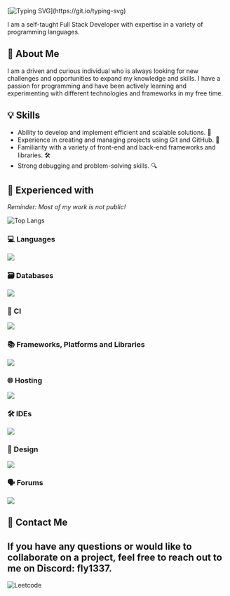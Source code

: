 [![Typing SVG](https://readme-typing-svg.demolab.com?font=Fira+Code&weight=500&pause=1000&color=F7E50C&background=FFFFFF00&width=435&lines=Howdy%2C+welcome+to+my+GitHub+Page!)](https://git.io/typing-svg)

I am a self-taught Full Stack Developer with expertise in a variety of programming languages.

## 🧐 About Me

I am a driven and curious individual who is always looking for new challenges and opportunities to expand my knowledge and skills. I have a passion for programming and have been actively learning and experimenting with different technologies and frameworks in my free time.

## 💡 Skills

- Ability to develop and implement efficient and scalable solutions. 🚀
- Experience in creating and managing projects using Git and GitHub. 🚦
- Familiarity with a variety of front-end and back-end frameworks and libraries. 🛠️
- Strong debugging and problem-solving skills. 🔍

## 🔧 Experienced with
*Reminder: Most of my work is not public!*

![Top Langs](https://github-readme-stats.vercel.app/api/top-langs/?username=prvtfly&layout=compact&theme=dark)

### 💻 Languages
![](https://skillicons.dev/icons?i=ts,lua,js,cs,rust,css,html)

### 🗃️ Databases
![](https://skillicons.dev/icons?i=planetscale,mongodb,mysql,redis,postgres)

### 🔄 CI
![](https://skillicons.dev/icons?i=githubactions)

### 📚 Frameworks, Platforms and Libraries
![](https://skillicons.dev/icons?i=dotnet,bootstrap,express,jquery,nestjs,nodejs,nuxtjs,react,redux,sass,svelte,tailwind,vite,vue)

### 🌐 Hosting
![](https://skillicons.dev/icons?i=aws,cloudflare,vercel)

### 🛠️ IDEs
![](https://skillicons.dev/icons?i=vscode,neovim,visualstudio)

### 🎨 Design
![](https://skillicons.dev/icons?i=figma)

### 🗣️ Forums
![](https://skillicons.dev/icons?i=stackoverflow)

## 💬 Contact Me

If you have any questions or would like to collaborate on a project, feel free to reach out to me on Discord: **fly1337**.
---
![Leetcode](https://leetcode.card.workers.dev/prvtfly?theme=dark&font=baloo&extension=null)

